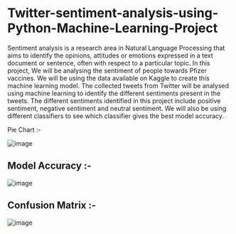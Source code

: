 # Twitter-sentiment-analysis-using-Python-Machine-Learning-Project
Sentiment analysis is a research area in Natural Language Processing that aims to identify the opinions, attitudes or emotions expressed in a text document or sentence,
often with respect to a particular topic.
In this project, We will be analysing the sentiment of people towards Pfizer vaccines. We will be using the data available on Kaggle to create this machine learning model. The collected tweets from Twitter will be analysed using machine learning to identify the different sentiments present in the tweets. The different sentiments identified in this project include positive sentiment, negative sentiment and neutral sentiment. We will also be using different classifiers to see which classifier gives the best model accuracy.

Pie Chart :-

![image](https://user-images.githubusercontent.com/114472293/212365511-11aafbf7-20d2-467b-9fbc-140fe184d3ec.png)

## Model Accuracy :-

![image](https://user-images.githubusercontent.com/114472293/212365936-a44e19bc-b06d-43a3-9fe6-9a391670845a.png)

## Confusion Matrix :-

![image](https://user-images.githubusercontent.com/114472293/212366029-ec25f4b0-b657-4bc2-a03e-1450a31fca7c.png)
